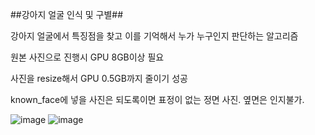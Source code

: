##강아지 얼굴 인식 및 구별##

강아지 얼굴에서 특징점을 찾고 이를 기억해서 누가 누구인지 판단하는 알고리즘

원본 사진으로 진행시 GPU 8GB이상 필요

사진을 resize해서 GPU 0.5GB까지 줄이기 성공

known_face에 넣을 사진은 되도록이면 표정이 없는 정면 사진. 옆면은 인지불가.

![image](https://github.com/yunjiJ00/dog_face_recognition/assets/123616936/fae538e4-20e2-4d0f-ad45-bd41d854224f)
![image](https://github.com/yunjiJ00/dog_face_recognition/assets/123616936/7e98fcd9-c29d-4adf-bace-f910babf520b)
